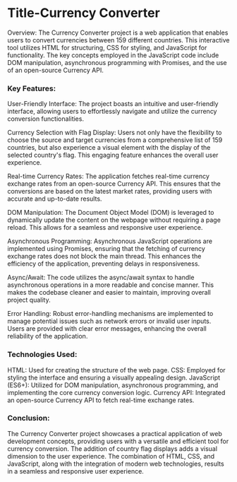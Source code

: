 <h1>Title-Currency Converter</h1>
<p>
  Overview:
The Currency Converter project is a web application that enables users to convert currencies between 159 different countries. This interactive tool utilizes HTML for structuring, CSS for styling,
and JavaScript for functionality. The key concepts employed in the JavaScript code include DOM manipulation, asynchronous programming with Promises, and the use of an open-source Currency API.

<h3>Key Features:</h3>

User-Friendly Interface:
The project boasts an intuitive and user-friendly interface, allowing users to effortlessly navigate and utilize the currency conversion functionalities.

Currency Selection with Flag Display:
Users not only have the flexibility to choose the source and target currencies from a comprehensive list of 159 countries, but also experience a visual element with the display of the selected
country's flag. This engaging feature enhances the overall user experience.

Real-time Currency Rates:
The application fetches real-time currency exchange rates from an open-source Currency API. This ensures that the conversions are based on the latest market rates, providing users with accurate and
up-to-date results.

DOM Manipulation:
The Document Object Model (DOM) is leveraged to dynamically update the content on the webpage without requiring a page reload. This allows for a seamless and responsive user experience.

Asynchronous Programming:
Asynchronous JavaScript operations are implemented using Promises, ensuring that the fetching of currency exchange rates does not block the main thread. This enhances the efficiency of the application, 
preventing delays in responsiveness.

Async/Await:
The code utilizes the async/await syntax to handle asynchronous operations in a more readable and concise manner. This makes the codebase cleaner and easier to maintain, improving overall project quality.

Error Handling:
Robust error-handling mechanisms are implemented to manage potential issues such as network errors or invalid user inputs. Users are provided with clear error messages, enhancing the overall reliability of 
the application.

<h3>Technologies Used:</h3>

<bold>HTML:</bold> Used for creating the structure of the web page.
<bold>CSS:</bold> Employed for styling the interface and ensuring a visually appealing design.
<bold>JavaScript (ES6+):</bold> Utilized for DOM manipulation, asynchronous programming, and implementing the core currency conversion logic.
Currency API: Integrated an open-source Currency API to fetch real-time exchange rates.

<h3>Conclusion:</h3>
The Currency Converter project showcases a practical application of web development concepts, providing users with a versatile and efficient tool for currency conversion. The addition of country flag 
displays adds a visual dimension to the user experience. The combination of HTML, CSS, and JavaScript, along with the integration of modern web technologies, results in a seamless and responsive user experience.


</p>
